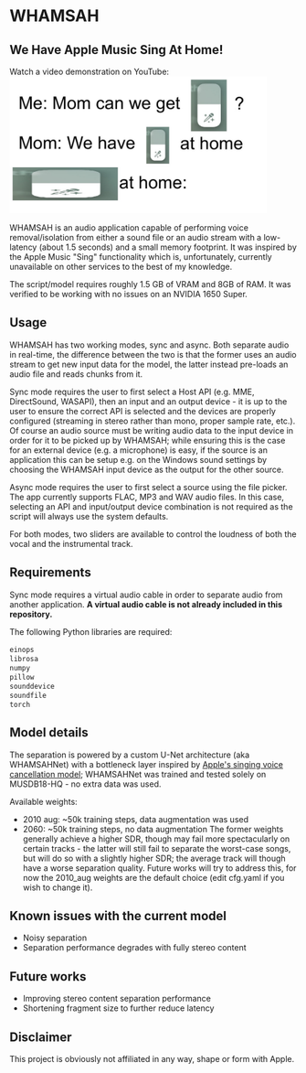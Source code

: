 # WHAMSAH
## We Have Apple Music Sing At Home!
Watch a video demonstration on YouTube:
<a href="https://youtu.be/bEybWxyHejk" target="_blank"> 
  <img src="imgs/whamsah_fully_necessary_image.jpg" alt="A WHAMSAH meme based on the 'we have X at home' format" width="450"/>
</a>

WHAMSAH is an audio application capable of performing voice removal/isolation from either a sound file or an audio stream with a low-latency (about 1.5 seconds) and a small memory footprint. It was inspired by the Apple Music "Sing" functionality which is, unfortunately, currently unavailable on other services to the best of my knowledge.

The script/model requires roughly 1.5 GB of VRAM and 8GB of RAM. It was verified to be working with no issues on an NVIDIA 1650 Super.

## Usage
WHAMSAH has two working modes, sync and async. Both separate audio in real-time, the difference between the two is that the former uses an audio stream to get new input data for the model, the latter instead pre-loads an audio file and reads chunks from it.

Sync mode requires the user to first select a Host API (e.g. MME, DirectSound, WASAPI), then an input and an output device - it is up to the user to ensure the correct API is selected and the devices are properly configured (streaming in stereo rather than mono, proper sample rate, etc.). Of course an audio source must be writing audio data to the input device in order for it to be picked up by WHAMSAH; while ensuring this is the case for an external device (e.g. a microphone) is easy, if the source is an application this can be setup e.g. on the Windows sound settings by choosing the WHAMSAH input device as the output for the other source.

Async mode requires the user to first select a source using the file picker. The app currently supports FLAC, MP3 and WAV audio files. In this case, selecting an API and input/output device combination is not required as the script will always use the system defaults.

For both modes, two sliders are available to control the loudness of both the vocal and the instrumental track.


## Requirements
Sync mode requires a virtual audio cable in order to separate audio from another application. **A virtual audio cable is not already included in this repository.**

The following Python libraries are required:
```
einops
librosa
numpy
pillow
sounddevice
soundfile
torch
```

## Model details
The separation is powered by a custom U-Net architecture (aka WHAMSAHNet) with a bottleneck layer inspired by [Apple's singing voice cancellation model](https://arxiv.org/abs/2401.12068); WHAMSAHNet was trained and tested solely on MUSDB18-HQ - no extra data was used.

Available weights:
* 2010 aug: ~50k training steps, data augmentation was used
* 2060: ~50k training steps, no data augmentation
The former weights generally achieve a higher SDR, though may fail more spectacularly on certain tracks - the latter will still fail to separate the worst-case songs, but will do so with a slightly higher SDR; the average track will though have a worse separation quality. 
Future works will try to address this, for now the 2010_aug weights are the default choice (edit cfg.yaml if you wish to change it).
  
## Known issues with the current model
* Noisy separation
* Separation performance degrades with fully stereo content

## Future works
* Improving stereo content separation performance
* Shortening fragment size to further reduce latency

## Disclaimer
This project is obviously not affiliated in any way, shape or form with Apple.
